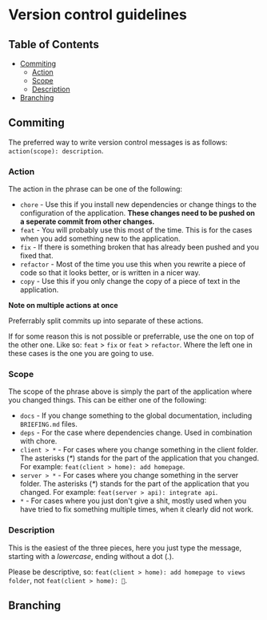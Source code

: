 # Version control guidelines

## Table of Contents

* [Commiting](#Commiting)
    * [Action](#Action)
    * [Scope](#Scope)
    * [Description](#Description)
* [Branching](#Branching)

## Commiting

The preferred way to write version control messages is as follows: `action(scope): description`.

### Action

The action in the phrase can be one of the following:

* `chore` - Use this if you install new dependencies or change things to the configuration of the application. **These changes need to be pushed on a seperate commit from other changes.**
* `feat` - You will probably use this most of the time. This is for the cases when you add something new to the application.
* `fix` - If there is something broken that has already been pushed and you fixed that.
* `refactor` - Most of the time you use this when you rewrite a piece of code so that it looks better, or is written in a nicer way.
* `copy` - Use this if you only change the copy of a piece of text in the application.

**Note on multiple actions at once**

Preferrably split commits up into separate of these actions.

If for some reason this is not possible or preferrable, use the one on top of the other one.
Like so: `feat` > `fix` or `feat` > `refactor`.
Where the left one in these cases is the one you are going to use.

### Scope

The scope of the phrase above is simply the part of the application where you changed things.
This can be either one of the following:

* `docs` - If you change something to the global documentation, including `BRIEFING.md` files.
* `deps` - For the case where dependencies change. Used in combination with chore.
* `client > *` - For cases where you change something in the client folder. The asterisks (_*_) stands for the part of the application that you changed. For example: `feat(client > home): add homepage`.
* `server > *` - For cases where you change something in the server folder. The asterisks (_*_) stands for the part of the application that you changed. For example: `feat(server > api): integrate api`.
* `*` - For cases where you just don't give a shit, mostly used when you have tried to fix something multiple times, when it clearly did not work.

### Description

This is the easiest of the three pieces, here you just type the message, starting with a _lowercase_, ending without a dot (_._).

Please be descriptive, so: `feat(client > home): add homepage to views folder`, not `feat(client > home): 💩`.

## Branching

<!-- TODO -->